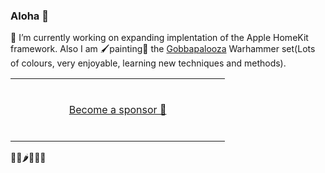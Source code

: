 ### Aloha 👋

🔭 I’m currently working on expanding implentation of the Apple HomeKit framework. Also I am 🖌painting🎨 the [Gobbapalooza](https://www.games-workshop.com/en-CA/Gloomspite-Gitz-Gobbapalooza-2019) Warhammer set(Lots of colours, very enjoyable, learning new techniques and methods).

<table>
  <body>
    <tr>
      <td width="50%" height="100" align="center">
        <a href="https://github.com/sponsors/ModestGoblin">Become a sponsor 🤝</a> 
      </td>
    </tr>  
  </body>
 </table>
  
 🍅🥒🌶🍊🥭🍌 
